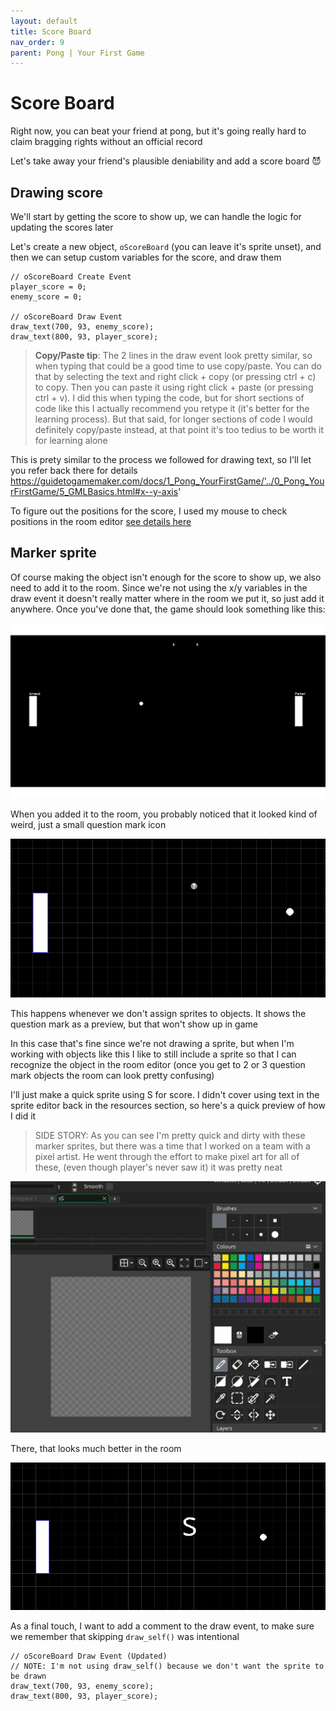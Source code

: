 ```yaml
---
layout: default
title: Score Board
nav_order: 9
parent: Pong | Your First Game
---
```


# Score Board

Right now, you can beat your friend at pong, but it's going really hard to claim bragging rights without an official record

Let's take away your friend's plausible deniability and add a score board 😈

## Drawing score

We'll start by getting the score to show up, we can handle the logic for updating the scores later

Let's create a new object, ``oScoreBoard`` (you can leave it's sprite unset), and then we can setup custom variables for the score, and draw them

```
// oScoreBoard Create Event
player_score = 0;
enemy_score = 0;

// oScoreBoard Draw Event
draw_text(700, 93, enemy_score);
draw_text(800, 93, player_score);
```

> **Copy/Paste tip**: The 2 lines in the draw event look pretty similar, so when typing that could be a good time to use copy/paste. You can do that by selecting the text and right click + copy (or pressing ctrl + c) to copy. Then you can paste it using right click + paste (or pressing ctrl + v). I did this when typing the code, but for short sections of code like this I actually recommend you retype it (it's better for the learning process). But that said, for longer sections of code I would definitely copy/paste instead, at that point it's too tedius to be worth it for learning alone

This is prety similar to the process we followed for drawing text, so I'll let you refer back there for details
https://guidetogamemaker.com/docs/1_Pong_YourFirstGame/'../0_Pong_YourFirstGame/5_GMLBasics.html#x--y-axis'

To figure out the positions for the score, I used my mouse to check positions in the room editor [see details here](5_GMLBasics.html#x--y-axis)

## Marker sprite

Of course making the object isn't enough for the score to show up, we also need to add it to the room. Since we're not using the x/y variables in the draw event it doesn't really matter where in the room we put it, so just add it anywhere. Once you've done that, the game should look something like this:

![](../../images/pong/0_0_score.png)

When you added it to the room, you probably noticed that it looked kind of weird, just a small question mark icon

![](../../images/pong/room_editor_question_mark.png)

This happens whenever we don't assign sprites to objects. It shows the question mark as a preview, but that won't show up in game

In this case that's fine since we're not drawing a sprite, but when I'm working with objects like this I like to still include a sprite so that I can recognize the object in the room editor (once you get to 2 or 3 question mark objects the room can look pretty confusing)


I'll just make a quick sprite using S for score. I didn't cover using text in the sprite editor back in the resources section, so here's a quick preview of how I did it

> SIDE STORY: As you can see I'm pretty quick and dirty with these marker sprites, but there was a time that I worked on a team with a pixel artist. He went through the effort to make pixel art for all of these, (even though player's never saw it) it was pretty neat

![](../../images/pong/sprite_editor_text.gif)

There, that looks much better in the room

![](../../images/pong/room_editor_s_marker.png)

As a final touch, I want to add a comment to the draw event, to make sure we remember that skipping ``draw_self()`` was intentional

```
// oScoreBoard Draw Event (Updated)
// NOTE: I'm not using draw_self() because we don't want the sprite to be drawn
draw_text(700, 93, enemy_score);
draw_text(800, 93, player_score);
```
